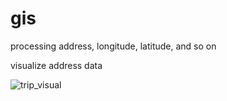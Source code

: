 # gis
processing address, longitude, latitude, and so on













visualize address data

![trip_visual](https://user-images.githubusercontent.com/35923431/59565075-7cc95780-9089-11e9-889d-f83365221e4c.gif)
